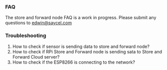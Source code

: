 ### FAQ
The store and forward node FAQ is a work in progress. Please submit any questions to edwin@saycel.com

### Troubleshooting 
1. How to check if sensor is sending data to store and forward node?
2. How to check if RPi Store and Forward node is sending sata to Store and Forward Cloud server?
3. How to check if the ESP8266 is connecting to the network? 
